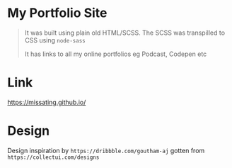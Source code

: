 # My Portfolio Site

> It was built using plain old HTML/SCSS. The SCSS was transpilled to CSS using `node-sass`
>
> It has links to all my online portfolios eg Podcast, Codepen etc

# Link

https://missating.github.io/

# Design

Design inspiration by `https://dribbble.com/goutham-aj` gotten from `https://collectui.com/designs`
